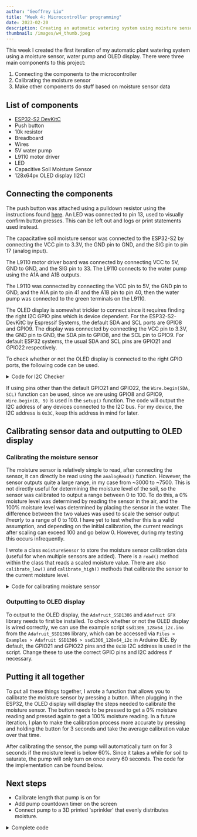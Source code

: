 ```yaml
---
author: "Geoffrey Liu"
title: "Week 4: Microcontroller programming"
date: 2023-02-20
description: Creating an automatic watering system using moisture sensor and pump
thumbnail: /images/w4_thumb.jpeg
---
```


This week I created the first iteration of my automatic plant watering system using a moisture sensor, water pump and OLED display. There were three main components to this project:

1. Connecting the components to the microcontroller
2. Calibrating the moisture sensor
3. Make other components do stuff based on moisture sensor data

## List of components

* [ESP32-S2 DevKitC](https://www.espressif.com/en/products/devkits/esp32-devkitc/overview)
* Push button
* 10k resistor
* Breadboard
* Wires
* 5V water pump
* L9110 motor driver
* LED
* Capacitive Soil Moisture Sensor
* 128x64px OLED display (I2C)


## Connecting the components

The push button was attached using a pulldown resistor using the instructions found [here](https://nathanmelenbrink.github.io/lab/arduino/arduino.html). An LED was connected to pin 13, used to visually confirm button presses. This can be left out and logs or print statements used instead.

The capacitative soil moisture sensor was connected to the ESP32-S2 by connecting the VCC pin to 3.3V, the GND pin to GND, and the SIG pin to pin 17 (analog input).

The L9110 motor driver board was connected by connecting VCC to 5V, GND to GND, and the SIG pin to 33. The L9110 connects to the water pump using the A1A and A1B outputs.

The L9110 was connected by connecting the VCC pin to 5V, the GND pin to GND, and the A1A pin to pin 41 and the A1B pin to pin 40, then the water pump was connected to the green terminals on the L9110.

The OLED display is somewhat trickier to connect since it requires finding the right I2C GPIO pins which is device dependent. For the ESP32-S2-DevKitC by Espressif Systems, the default SDA and SCL ports are GPIO8 and GPIO9. The display was connected by connecting the VCC pin to 3.3V, the GND pin to GND, the SDA pin to GPIO8, and the SCL pin to GPIO9. For default ESP32 systems, the usual SDA and SCL pins are GPIO21 and GPIO22 respectively.

To check whether or not the OLED display is connected to the right GPIO ports, the following code can be used. 

<details>
    <summary> Code for I2C Checker </summary>

```cpp
/*********
  Rui Santos
  Complete project details at https://randomnerdtutorials.com  
*********/

#include <Wire.h>
 
void setup() {
  Wire.begin(8, 9);
  Serial.begin(115200);
  Serial.println("\nI2C Scanner");
}
 
void loop() {
  byte error, address;
  int nDevices;
  Serial.println("Scanning...");
  nDevices = 0;
  for(address = 1; address < 127; address++ ) {
    Wire.beginTransmission(address);
    error = Wire.endTransmission();
    if (error == 0) {
      Serial.print("I2C device found at address 0x");
      if (address<16) {
        Serial.print("0");
      }
      Serial.println(address,HEX);
      nDevices++;
    }
    else if (error==4) {
      Serial.print("Unknow error at address 0x");
      if (address<16) {
        Serial.print("0");
      }
      Serial.println(address,HEX);
    }    
  }
  if (nDevices == 0) {
    Serial.println("No I2C devices found\n");
  }
  else {
    Serial.println("done\n");
  }
  delay(5000);          
}
```
</details>

If using pins other than the default GPIO21 and GPIO22, the `Wire.begin(SDA, SCL)` function can be used, since we are using GPIO8 and GPIO9, `Wire.begin(8, 9)` is used in the `setup()` function. The code will output the I2C address of any devices connected to the I2C bus. For my device, the I2C address is `0x3C`, keep this address in mind for later.

## Calibrating sensor data and outputting to OLED display

### Calibrating the moisture sensor
The moisture sensor is relatively simple to read, after connecting the sensor, it can directly be read using the `analogRead()` function. However, the sensor outputs quite a large range, in my case from ~3000 to ~7500. This is not directly useful for determining the moisture level of the soil, so the sensor was calibrated to output a range between 0 to 100. To do this, a 0% moisture level was determined by reading the sensor in the air, and the 100% moisture level was determined by placing the sensor in the water. The difference between the two values was used to scale the sensor output _linearly_ to a range of 0 to 100. I have yet to test whether this is a valid assumption, and depending on the initial calibration, the current readings after scaling can exceed 100 and go below 0. However, during my testing this occurs infrequently.

I wrote a class `moistureSensor` to store the moisture sensor calibration data (useful for when multiple sensors are added). There is a `read()` method within the class that reads a scaled moisture value. There are also `calibrate_low()` and `calibrate_high()` methods that calibrate the sensor to the current moisture level.

<details>
  <summary> Code for calibrating moisture sensor </summary>
  
  ```cpp
    // Moisture sensor class
    struct moistureSensor {
    int pin;
    int low;
    int high;
    bool calibrated;
    // function to read scaled 0-100 value (fix scaling function)
    double read() {
    int rawVal = analogRead(pin);
    int scale = high - low;
    double out = -(rawVal - low);
    return -out/scale*100;
    }
    // function to calibrate 0% moisture
    // Currently broken I think!
    void calibrate_low() {
    low = analogRead(pin);
    }
    // function to calibrate 100% moisture
    void calibrate_high() {
    high = analogRead(pin);
    }
    };

    // Function to calibrate sensors
    bool sensorsCalibrated = false;
    float moistureLevel = 100.0;
    void calibrateSensors() {
        moistureSensor mS17 = {17, 7550, 3050};
        display.clearDisplay();
        display.setCursor(0, 2);
        writer("Press and hold button for 3 seconds with moisture sensor in the air");

        waitForPress();
        // mS17.calibrate_low();
        mS17.low = analogRead(mS17.pin)
        writer("0% humidity calibrated");
        delay(2000);

        display.clearDisplay();
        display.setCursor(0, 2);
        writer("Press and hold button for 3 seconds with moisture sensor in the water");
        waitForPress();
        // mS17.calibrate_high();
        mS17.high = analogRead(mS17.pin)
        writer("100% humidity calibrated");

        display.clearDisplay();
        display.setCursor(0, 2);
        writer("Calibration complete.");
        delay(1000);
        display.clearDisplay();
        delay(50);

    // return true;
    }
  ```

</details>

### Outputting to OLED display

To output to the OLED display, the `Adafruit_SSD1306` and `Adafruit GFX` library needs to first be installed. To check whether or not the OLED display is wired correctly, we can use the example script `ssd1306_128x64_i2c.ino` from the `Adafruit_SSD1306` library, which can be accessed via `Files > Examples > Adafruit SSD1306 > ssd1306_128x64_i2c` in Arduino IDE. By default, the GPIO21 and GPIO22 pins and the `0x3D` I2C address is used in the script. Change these to use the correct GPIO pins and I2C address if necessary.

## Putting it all together

To put all these things together, I wrote a function that allows you to calibrate the moisture sensor by pressing a button. When plugging in the ESP32, the OLED display will display the steps needed to calibrate the moisture sensor. The button needs to be pressed to get a 0% moisture reading and pressed again to get a 100% moisture reading. In a future iteration, I plan to make the calibration process more accurate by pressing and holding the button for 3 seconds and take the average calibration value over that time.

After calibrating the sensor, the pump will automatically turn on for 3 seconds if the moisture level is below 60%. Since it takes a while for soil to saturate, the pump will only turn on once every 60 seconds. The code for the implementation can be found below.

## Next steps

* Calibrate length that pump is on for
* Add pump countdown timer on the screen
* Connect pump to a 3D printed 'sprinkler' that evenly distributes moisture.

<details>
  <summary>Complete code</summary>

```cpp
/*
Code for automatic watering system.
Calibrates moisture sensor, reads moisture level from calibrated sensor, and turns on pump for 3 seconds if moisture level is below 60%. 
*/
// OLED display
#include <SPI.h>
#include <Wire.h>
#include <Adafruit_GFX.h>
#include <Adafruit_SSD1306.h>

// Pin numbers
const int buttonPin = 2;  // the number of the pushbutton pin
const int ledPin = 13;    // the number of the LED pin
const int moisturePin = 17;

const int A1A = 41;  // define pin 3 for A-1A 
const int A1B = 40;  // define pin 4 for A-1B 

// variables
int buttonState = 0;  // variable for reading the unsigned
unsigned long display_refresh = millis();
unsigned long pump_refresh = millis();
unsigned long pump_start = millis();


// Moisture sensor class
struct moistureSensor {
int pin;
int low;
int high;
bool calibrated;
// function to read scaled 0-100 value (fix scaling function)
double read() {
  int rawVal = analogRead(pin);
  int scale = high - low;
  double out = -(rawVal - low);
  return -out/scale*100;
}
// function to calibrate 0% moisture
// Currently broken I think!
void calibrate_low() {
  low = analogRead(pin);
}
// function to calibrate 100% moisture
void calibrate_high() {
  high = analogRead(pin);
}
};

// OLED Screen
#define SCREEN_WIDTH 128 // OLED display width, in pixels
#define SCREEN_HEIGHT 64 // OLED display height, in pixels
#define OLED_RESET     -1 // Reset pin # (or -1 if sharing Arduino reset pin)
#define SCREEN_ADDRESS 0x3C ///< See datasheet for Address; 0x3D for 128x64, 0x3C for 128x32
Adafruit_SSD1306 display(SCREEN_WIDTH, SCREEN_HEIGHT, &Wire, OLED_RESET);

// Global variables
moistureSensor mS17 = {17, 7550, 3050, false};

void writer (char *message, int lag=50, bool newline=true) { 
  char *msgptr = message;
  while (*msgptr) {
   display.write(*msgptr++);
   display.display();
   delay(lag);  
  }
  if (newline){
    display.println("");
  }
}

void waitForPress() {
  while (digitalRead(buttonPin) == LOW) {
  // Do nothing
  }
};

bool sensorsCalibrated = false;
float moistureLevel = 100.0;
void calibrateSensors() {
  moistureSensor mS17 = {17, 7550, 3050};
  display.clearDisplay();
  display.setCursor(0, 2);
  writer("Press and hold button for 3 seconds with moisture sensor in the air");

  waitForPress();
  // mS17.calibrate_low();
  mS17.low = analogRead(mS17.pin)
  writer("0% humidity calibrated");
  delay(2000);

  display.clearDisplay();
  display.setCursor(0, 2);
  writer("Press and hold button for 3 seconds with moisture sensor in the water");
  waitForPress();
  // mS17.calibrate_high();
  mS17.high = analogRead(mS17.pin)
  writer("100% humidity calibrated");

  display.clearDisplay();
  display.setCursor(0, 2);
  writer("Calibration complete.");
  delay(1000);
  display.clearDisplay();
  delay(50);

  // return true;
}

void setup() {
  // initialize the LED pin as an output:
  pinMode(ledPin, OUTPUT);
  pinMode(A1A, OUTPUT);     // specify these pins as outputs
  pinMode(A1B, OUTPUT);
  digitalWrite(A1A, LOW);   // start with the motors off 
  digitalWrite(A1B, LOW);
  // initialize the pushbutton pin as an input:
  pinMode(buttonPin, INPUT);
  ESP32PWM::allocateTimer(0);
 ESP32PWM::allocateTimer(1);
 ESP32PWM::allocateTimer(2);
 ESP32PWM::allocateTimer(3);
 myservo.setPeriodHertz(50);    // standard 50 hz servo
 myservo.attach(servoPin, 500, 2400); 
  
  Serial.begin(9600);
  Serial.print("Initializing Moisture Sensor on Pin 17");
  Serial.println(mS17.pin);

  if(!display.begin(SSD1306_SWITCHCAPVCC, 0x3C)) { // Address 0x3D for 128x64
    Serial.println(F("SSD1306 allocation failed"));
    for(;;);
  }
  display.clearDisplay();
  display.setTextSize(1);
  display.setTextColor(WHITE);
  display.setCursor(0, 10);
  writer("Initializing moisture sensors");
  writer("Press button to continue");
  waitForPress();

  calibrateSensors(); // TODO: Calibrate sensors for 3 seconds instead of 1 instant.
  display.clearDisplay();
  delay(500);
}

// Code to detect long button press.

// void buttonLongPress() {
//   uint32_t duration = 0;

//   if (digitalRead(buttonPin) == LOW) {
//     if (pressReadLimit == 0) {
//       pressTime = millis();
//       pressReadLimit = 1;
//     }
//     duration = millis() - pressTime;
//     if (duration >= 3000) {
//       Serial.println("Long press");
//     }
//     Serial.println(duration);
//   } else {
//     duration = 0;
//     pressReadLimit = 0;
//   }
// }
// unsigned long time;
// unsigned long display_refresh;

void loop() {
  // read the state of the pushbutton and sensor
  buttonState = digitalRead(buttonPin);
  moistureLevel = mS17.read();

  Serial.println(millis() - display_refresh);
  // if (millis() - display_refresh > 500){ // Moved display refresh to bottom of loop
    display_refresh = millis();
    display.clearDisplay();
    
    display.setCursor(12, 2);
    display.setTextSize(2);
    display.println("Moisture %");
    display.setTextSize(3);
    display.setCursor(20, 32);
    display.println(moistureLevel);
    display.display();
  // }


  if (moistureLevel < 60){
    if (millis() - pump_refresh > 60000){ // 60 seconds
      pump_start = millis();
      // start_pump      
      digitalWrite(A1A, HIGH);   
      digitalWrite(A1B, LOW);
      delay(3000);
      digitalWrite(A1A, LOW);   
      digitalWrite(A1B, LOW);   

      // stop pump
      pump_refresh = millis();
    }

    // if (millis() - pump_start > 3000){
    //   digitalWrite(A1A, LOW);   
    //   digitalWrite(A1B, LOW);      
    // }

  }
  if (moistureLevel > 60){
    pump_start = millis(); // reset pump start
    // Shut off pump
    digitalWrite(A1A, LOW);   
    digitalWrite(A1B, LOW);
  }

  // check if the pushbutton is pressed. If it is, the buttonState is HIGH:
  if (buttonState == HIGH) {
    digitalWrite(ledPin, HIGH);
  } else {
    digitalWrite(ledPin, LOW);
  }

  // TODO: add a recalibration system if button is continuously pressed for longer than 5 seconds.

  delay(100); // display refresh rate
}
```
</details>
